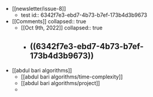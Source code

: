 - [[newsletter/issue-8]]
	- test
	  id:: 6342f7e3-ebd7-4b73-b7ef-173b4d3b9673
- [[Comments]]
  collapsed:: true
	- [[Oct 9th, 2022]]
	  collapsed:: true
		- ((6342f7e3-ebd7-4b73-b7ef-173b4d3b9673))
			-
- [[abdul bari algorithms]]
	- [[abdul bari algorithms/time-complexity]]
	- [[abdul bari algorithms/project]]
	-
